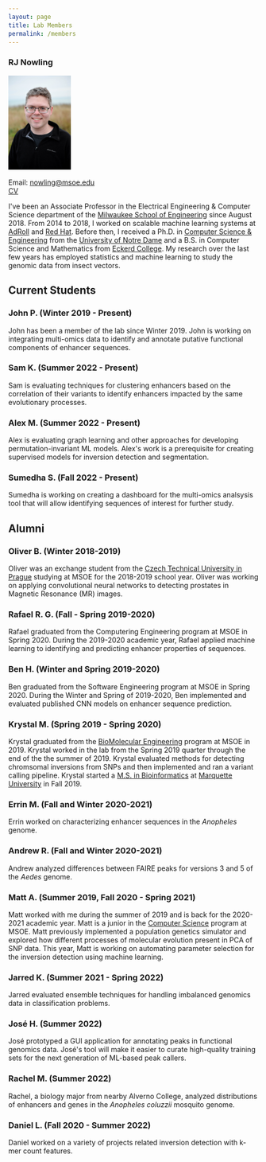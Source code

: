 ```yaml
---
layout: page
title: Lab Members
permalink: /members
---
```


### RJ Nowling

<img src="/images/photos/nowling.jpg" width="25%" height="25%" />

Email: nowling@msoe.edu<br />[CV](/static/rnowling_resume.pdf)

I've been an Associate Professor in the Electrical Engineering & Computer Science department of the [Milwaukee School of Engineering](https://www.msoe.edu) since August 2018.  From 2014 to 2018, I worked on scalable machine learning systems at [AdRoll](http://www.adroll.com/) and [Red Hat](http://www.redhat.com/). Before then, I received a Ph.D. in [Computer Science & Engineering](http://cse.nd.edu/) from the [University of Notre Dame](http://www.nd.edu) and a B.S. in Computer Science and Mathematics from [Eckerd College](http://www.eckerd.edu).  My research over the last few years has employed statistics and machine learning to study the genomic data from insect vectors.

## **Current Students**

### John P. (Winter 2019 - Present)
John has been a member of the lab since Winter 2019.  John is working on integrating multi-omics data to identify and annotate putative functional components of enhancer sequences.

### Sam K. (Summer 2022 - Present)
Sam is evaluating techniques for clustering enhancers based on the correlation of their variants to identify enhancers impacted by the same evolutionary processes.

### Alex M. (Summer 2022 - Present)
Alex is evaluating graph learning and other approaches for developing permutation-invariant ML models.  Alex's work is a prerequisite for creating supervised models for inversion detection and segmentation.

### Sumedha S. (Fall 2022 - Present)
Sumedha is working on creating a dashboard for the multi-omics analsysis tool that will allow identifying sequences of interest for further study.

## **Alumni**

### Oliver B. (Winter 2018-2019)
Oliver was an exchange student from the [Czech Technical University in Prague](https://www.cvut.cz/en) studying at MSOE for the 2018-2019 school year.  Oliver was working on applying convolutional neural networks to detecting prostates in Magnetic Resonance (MR) images.

### Rafael R. G. (Fall - Spring 2019-2020)
Rafael graduated from the Computering Engineering program at MSOE in Spring 2020.  During the 2019-2020 academic year, Rafael applied machine learning to identifying and predicting enhancer properties of sequences.

### Ben H. (Winter and Spring 2019-2020)
Ben graduated from the Software Engineering program at MSOE in Spring 2020.  During the Winter and Spring of 2019-2020, Ben implemented and evaluated published CNN models on enhancer sequence prediction.

### Krystal M. (Spring 2019 - Spring 2020)
Krystal graduated from the [BioMolecular Engineering](https://www.msoe.edu/academics/undergraduate-degrees/engineering/biomolecular-engineering/) program at MSOE in 2019. Krystal worked in the lab from the Spring 2019 quarter through the end of the the summer of 2019. Krystal evaluated methods for detecting chromsomal inversions from SNPs and then implemented and ran a variant calling pipeline.  Krystal started a [M.S. in Bioinformatics](https://www.marquette.edu/grad/programs-bioinformatics.php) at [Marquette University](https://www.marquette.edu/) in Fall 2019.

### Errin M. (Fall and Winter 2020-2021)
Errin worked on characterizing enhancer sequences in the *Anopheles* genome.

### Andrew R. (Fall and Winter 2020-2021)
Andrew analyzed differences between FAIRE peaks for versions 3 and 5 of the *Aedes* genome.

### Matt A. (Summer 2019, Fall 2020 - Spring 2021)
Matt worked with me during the summer of 2019 and is back for the 2020-2021 academic year.  Matt is a junior in the [Computer Science](https://www.msoe.edu/academics/undergraduate-degrees/engineering/computer-science/) program at MSOE.  Matt previously implemented a population genetics simulator and explored how different processes of molecular evolution present in PCA of SNP data.  This year, Matt is working on automating parameter selection for the inversion detection using machine learning.

### Jarred K. (Summer 2021 - Spring 2022)
Jarred evaluated ensemble techniques for handling imbalanced genomics data in classification problems.

### José H. (Summer 2022)
José prototyped a GUI application for annotating peaks in functional genomics data.  José's tool will make it easier to curate high-quality training sets for the next generation of ML-based peak callers.

### Rachel M. (Summer 2022)
Rachel, a biology major from nearby Alverno College, analyzed distributions of enhancers and genes in the _Anopheles coluzzii_ mosquito genome.

### Daniel L. (Fall 2020 - Summer 2022)
Daniel worked on a variety of projects related inversion detection with k-mer count features.

